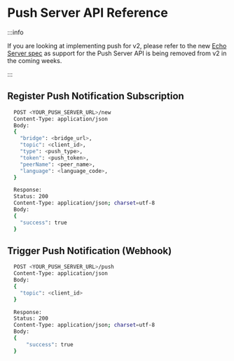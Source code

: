 # Push Server API Reference

:::info

If you are looking at implementing push for v2, please refer to the new [Echo Server spec](https://github.com/WalletConnect/echo-server/blob/main/spec/spec.md) as support for the Push Server API is being removed from v2 in the coming weeks.

:::

## Register Push Notification Subscription

```bash
  POST <YOUR_PUSH_SERVER_URL>/new
  Content-Type: application/json
  Body:
  {
    "bridge": <bridge_url>,
    "topic": <client_id>,
    "type": <push_type>,
    "token": <push_token>,
    "peerName": <peer_name>,
    "language": <language_code>,
  }

  Response:
  Status: 200
  Content-Type: application/json; charset=utf-8
  Body:
  {
    "success": true
  }
```

## Trigger Push Notification \(Webhook\)

```bash
  POST <YOUR_PUSH_SERVER_URL>/push
  Content-Type: application/json
  Body:
  {
    "topic": <client_id>
  }

  Response:
  Status: 200
  Content-Type: application/json; charset=utf-8
  Body:
  {
      "success": true
  }
```
